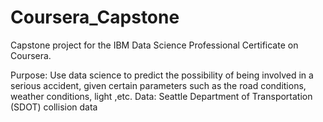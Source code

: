 # Coursera_Capstone
Capstone project for the IBM Data Science Professional Certificate on Coursera.

Purpose: Use data science to predict the possibility of being involved in a serious accident, given certain parameters such as the road conditions, weather conditions, light ,etc.
Data: Seattle Department of Transportation (SDOT) collision data
